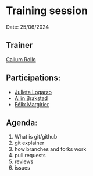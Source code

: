 # Training session

Date: 25/06/2024

## Trainer
[Callum Rollo](https://github.com/callumrollo)

## Participations: 
- [Julieta Logarzo](https://github.com/julietalogarzo)
- [Ailin Brakstad](https://github.com/abr099)
- [Félix Margirier](https://github.com/fmargirier)

## Agenda:
1. What is git/github
2. git explainer
3. how branches and forks work
4. pull requests
5. reviews
6. issues

